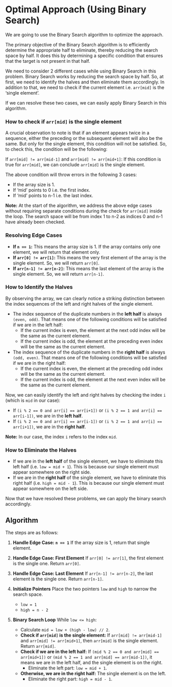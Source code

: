 # Optimal Approach (Using Binary Search)

We are going to use the Binary Search algorithm to optimize the approach.

The primary objective of the Binary Search algorithm is to efficiently determine the appropriate half to eliminate, thereby reducing the search space by half. It does this by determining a specific condition that ensures that the target is not present in that half.

We need to consider 2 different cases while using Binary Search in this problem. Binary Search works by reducing the search space by half. So, at first, we need to identify the halves and then eliminate them accordingly. In addition to that, we need to check if the current element i.e. `arr[mid]` is the ‘single element’.

If we can resolve these two cases, we can easily apply Binary Search in this algorithm.

### How to check if `arr[mid]` is the single element

A crucial observation to note is that if an element appears twice in a sequence, either the preceding or the subsequent element will also be the same. But only for the single element, this condition will not be satisfied. So, to check this, the condition will be the following:

If `arr[mid] != arr[mid-1]` and `arr[mid] != arr[mid+1]`: If this condition is true for `arr[mid]`, we can conclude `arr[mid]` is the single element.

The above condition will throw errors in the following 3 cases:
* If the array size is 1.
* If ‘mid’ points to 0 i.e. the first index.
* If ‘mid’ points to n-1 i.e. the last index.

**Note:** At the start of the algorithm, we address the above edge cases without requiring separate conditions during the check for `arr[mid]` inside the loop. The search space will be from index 1 to n-2 as indices 0 and n-1 have already been checked.

### Resolving Edge Cases

* **If `n == 1`:** This means the array size is 1. If the array contains only one element, we will return that element only.
* **If `arr[0] != arr[1]`:** This means the very first element of the array is the single element. So, we will return `arr[0]`.
* **If `arr[n-1] != arr[n-2]`:** This means the last element of the array is the single element. So, we will return `arr[n-1]`.

### How to Identify the Halves

By observing the array, we can clearly notice a striking distinction between the index sequences of the left and right halves of the single element.

* The index sequence of the duplicate numbers in the **left half** is always `(even, odd)`. That means one of the following conditions will be satisfied if we are in the left half:
    * If the current index is even, the element at the next odd index will be the same as the current element.
    * If the current index is odd, the element at the preceding even index will be the same as the current element.
* The index sequence of the duplicate numbers in the **right half** is always `(odd, even)`. That means one of the following conditions will be satisfied if we are in the right half:
    * If the current index is even, the element at the preceding odd index will be the same as the current element.
    * If the current index is odd, the element at the next even index will be the same as the current element.

Now, we can easily identify the left and right halves by checking the index `i` (which is `mid` in our case):

* If `(i % 2 == 0 and arr[i] == arr[i+1])` or `(i % 2 == 1 and arr[i] == arr[i-1])`, we are in the **left half**.
* If `(i % 2 == 0 and arr[i] == arr[i-1])` or `(i % 2 == 1 and arr[i] == arr[i+1])`, we are in the **right half**.

**Note:** In our case, the index `i` refers to the index `mid`.

### How to Eliminate the Halves

* If we are in the **left half** of the single element, we have to eliminate this left half (i.e. `low = mid + 1`). This is because our single element must appear somewhere on the right side.
* If we are in the **right half** of the single element, we have to eliminate this right half (i.e. `high = mid - 1`). This is because our single element must appear somewhere on the left side.

Now that we have resolved these problems, we can apply the binary search accordingly.

## Algorithm

The steps are as follows:

1.  **Handle Edge Case: `n == 1`**
    If the array size is 1, return that single element.

2.  **Handle Edge Case: First Element**
    If `arr[0] != arr[1]`, the first element is the single one. Return `arr[0]`.

3.  **Handle Edge Case: Last Element**
    If `arr[n-1] != arr[n-2]`, the last element is the single one. Return `arr[n-1]`.

4.  **Initialize Pointers**
    Place the two pointers `low` and `high` to narrow the search space.
    * `low = 1`
    * `high = n - 2`

5.  **Binary Search Loop**
    While `low <= high`:
    * Calculate `mid = low + (high - low) // 2`.
    * **Check if `arr[mid]` is the single element:**
        If `arr[mid] != arr[mid-1]` and `arr[mid] != arr[mid+1]`, then `arr[mid]` is the single element. Return `arr[mid]`.
    * **Check if we are in the left half:**
        If `(mid % 2 == 0 and arr[mid] == arr[mid+1])` or `(mid % 2 == 1 and arr[mid] == arr[mid-1])`, it means we are in the left half, and the single element is on the right.
        * Eliminate the left part: `low = mid + 1`.
    * **Otherwise, we are in the right half:**
        The single element is on the left.
        * Eliminate the right part: `high = mid - 1`.
